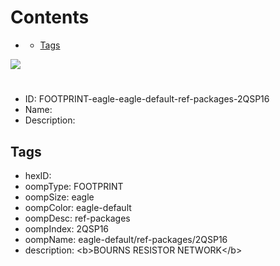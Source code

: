 



Contents
========

* [](#)
	* [Tags](#tags)
  
![][im]
# 

- ID: FOOTPRINT-eagle-eagle-default-ref-packages-2QSP16
- Name: 
- Description: 

## Tags

- hexID: 
- oompType: FOOTPRINT
- oompSize: eagle
- oompColor: eagle-default
- oompDesc: ref-packages
- oompIndex: 2QSP16
- oompName: eagle-default/ref-packages/2QSP16
- description: &lt;b&gt;BOURNS RESISTOR NETWORK&lt;/b&gt;



[im]: image.png
